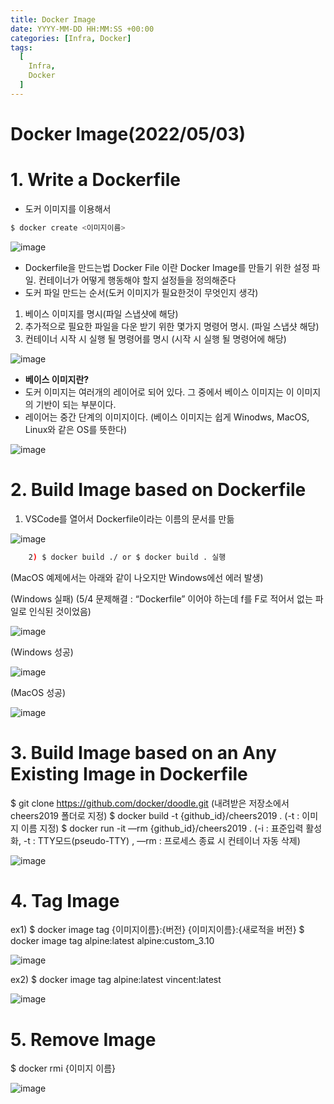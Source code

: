 ```yaml
---
title: Docker Image
date: YYYY-MM-DD HH:MM:SS +00:00
categories: [Infra, Docker]
tags:
  [
    Infra,
    Docker
  ]
---
```


# Docker Image(2022/05/03)

# 1. **Write a Dockerfile**

* 도커 이미지를 이용해서

```bash
$ docker create <이미지이름>
```

![image](https://user-images.githubusercontent.com/12759500/229355798-3ee8ca6b-2294-4092-a7d4-8fa4a3c2fc77.png)

- Dockerfile을 만드는법
Docker File 이란 Docker Image를 만들기 위한 설정 파일.
컨테이너가 어떻게 행동해야 할지 설정들을 정의해준다
- 도커 파일 만드는 순서(도커 이미지가 필요한것이 무엇인지 생각)
1) 베이스 이미지를 명시(파일 스냅샷에 해당)
2) 추가적으로 필요한 파일을 다운 받기 위한 몇가지 명령어 명시. (파일 스냅샷 해당)
3) 컨테이너 시작 시 실행 될 명령어를 명시 (시작 시 실행 될 명령어에 해당)

![image](https://user-images.githubusercontent.com/12759500/229355807-2085cceb-6dff-4cd5-bdd7-c360559ea42b.png)

- **베이스 이미지란?**
- 도커 이미지는 여러개의 레이어로 되어 있다.
그 중에서 베이스 이미지는 이 이미지의 기반이 되는 부분이다.
- 레이어는 중간 단계의 이미지이다.
(베이스 이미지는 쉽게 Winodws, MacOS, Linux와 같은 OS를 뜻한다)

![image](https://user-images.githubusercontent.com/12759500/229355814-dde144d5-da81-4e3d-a2c5-797de8160503.png)

# 2. **Build Image based on Dockerfile**

1) VSCode를 열어서 Dockerfile이라는 이름의 문서를 만듦

![image](https://user-images.githubusercontent.com/12759500/229355818-63bf4b50-fcf5-4a24-b175-4edbc6e8f3fc.png)

```bash
    2) $ docker build ./ or $ docker build . 실행
```

(MacOS 예제에서는 아래와 같이 나오지만 Windows에선 에러 발생)

(Windows 실패)
(5/4 문제해결 : “Dockerfile” 이어야 하는데 f를 F로 적어서 없는 파일로 인식된 것이었음)

![image](https://user-images.githubusercontent.com/12759500/229355824-63377d7b-843c-486c-8017-df53430b91d2.png)

(Windows 성공)

![image](https://user-images.githubusercontent.com/12759500/229355828-2b9d9f4c-6b22-4714-801c-a3035aff564f.png)

(MacOS 성공)

![image](https://user-images.githubusercontent.com/12759500/229355831-817085a4-6288-4bf2-8aa1-0ec1334b73ea.png)

# 3. **Build Image based on an Any Existing Image in Dockerfile**

$ git clone https://github.com/docker/doodle.git
(내려받은 저장소에서 cheers2019 폴더로 지정)
$ docker build -t {github_id}/cheers2019 .
(-t : 이미지 이름 지정)
$ docker run -it —rm {github_id}/cheers2019 .
(-i : 표준입력 활성화, -t : TTY모드(pseudo-TTY) , —rm : 프로세스 종료 시 컨테이너 자동 삭제)

![image](https://user-images.githubusercontent.com/12759500/229355840-56bbda28-90b6-4e74-8071-5bc2dbbb7298.png)

# 4. **Tag Image**

ex1)
$ docker image tag {이미지이름}:{버전} {이미지이름}:{새로적을 버전}
$ docker image tag alpine:latest alpine:custom_3.10

![image](https://user-images.githubusercontent.com/12759500/229355849-29934364-2fb6-4570-b568-98b84810365f.png)

ex2)
$ docker image tag alpine:latest vincent:latest

![image](https://user-images.githubusercontent.com/12759500/229355857-34efbb1d-bedd-4d4a-959c-736e4987e5bc.png)

# 5. **Remove Image**

$ docker rmi {이미지 이름}

![image](https://user-images.githubusercontent.com/12759500/229355871-8eadd637-a0c2-41d2-be21-12e72cbd3223.png)
